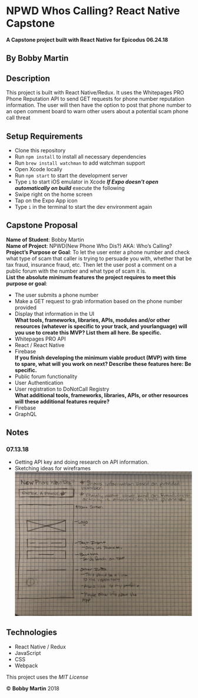 # NPWD Whos Calling? React Native Capstone
**A Capstone project built with React Native for Epicodus 06.24.18**

## By Bobby Martin

## Description
This project is built with React Native/Redux. It uses the Whitepages PRO Phone Reputation API to send GET requests for phone number reputation information. The user will then have the option to post that phone number to an open comment board to warn other users about a potential scam phone call threat

## Setup Requirements

* Clone this repository
* Run `npm install` to install all necessary dependencies
* Run `brew install watchman` to add watchman support
* Open Xcode locally
* Run `npm start` to start the development server
* Type `i` to start iOS emulator in Xcode
**_If Expo doesn't open automatically on build_** execute the following
* Swipe right on the home screen
* Tap on the Expo App icon
* Type `i` in the terminal to start the dev environment again

## Capstone Proposal
**Name of Student**: Bobby Martin  
**Name of Project**: NPWD(New Phone Who Dis?) AKA: Who’s Calling?  
**Project’s Purpose or Goal**: To let the user enter a phone number and check what type of scam that caller is trying to persuade you with, whether that be tax fraud, insurance fraud, etc. Then let the user post a comment on a public forum with the number and what type of scam it is.  
**List the absolute minimum features the project requires to meet this purpose or goal**:
* The user submits a phone number
* Make a GET request to grab information based on the phone number provided
* Display that information in the UI  
**What tools, frameworks, libraries, APIs, modules and/or other resources (whatever is specific to your track, and yourlanguage) will you use to create this MVP? List them all here. Be specific.**
* Whitepages PRO API
* React / React Native
* Firebase  
**If you finish developing the minimum viable product (MVP) with time to spare, what will you work on next? Describe these features here: Be specific.**
* Public forum functionality
* User Authentication
* User registration to DoNotCall Registry  
**What additional tools, frameworks, libraries, APIs, or other resources will these additional features require?**
* Firebase
* GraphQL

## Notes
### 07.13.18
* Getting API key and doing research on API information.
* Sketching ideas for wireframes
![](assets/first-sketch.jpg)


## Technologies
* React Native / Redux
* JavaScript
* CSS
* Webpack

This project uses the _MIT License_  

&copy; **Bobby Martin** 2018
